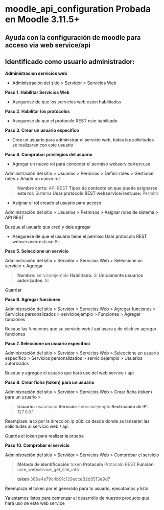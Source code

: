 # moodle_api_configuration Probada en Moodle 3.11.5+
## Ayuda con la configuración de moodle para acceso via web service/api

## Identificado como usuario administrador: 

**Administracion servicios web**

- Administración del sitio > Servidor > Servicios Web

**Paso 1. Habilitar Servicios Web**

- Asegurese de que los servicios web esten habilitados

**Paso 2. Habilitar los protocolos**

- Asegurese de que el protocolo REST este habilitado

**Paso 3. Crear un usuario específico**

- Cree un usuario para administrar el servicio web, todas las solicitudes se realizaran con este usuario

**Paso 4. Comprobar privilegios del usuario**

- Agregar un nuevo rol para conceder el permiso webservice/rest:use

Administración del sitio > Usuarios > Permisos > Definir roles > Gestionar roles > Añadir un nuevo rol

> **Nombre corto:** API REST
> **Tipos de contexto en que puede asignarse este rol:** Sistema
> **Usar protocolo REST webservice/rest:use:** Permitir

- Asignar el rol creado al usuario para acceso

Administración del sitio > Usuarios > Permisos > Asignar roles de sistema > API REST

Busque el usuario que creó y dele agregar

- Asegurese de que el usuario tiene el permiso Usar protocolo REST webservice/rest:use Sí

**Paso 5. Seleccione un servicio**

Administración del sitio > Servidor > Servicios Web > Seleccione un servicio > Agregar 

> **Nombre:** servicioejemplo
> **Habilitado:** Sí
> **Únicamente usuarios autorizados:** Sí

Guardar

**Paso 6. Agregar funciones**

Administración del sitio > Servidor > Servicios Web > Agregar funciones > Servicios personalizados > servicioejemplo > Funciones > Agregar funciones

Busque las funciones que su servicio web / api usara y de click en agregar funciones

**Paso 7. Seleccione un usuario específico**

Administración del sitio > Servidor > Servicios Web > Seleccione un usuario específico > Servicios personalizados > servicioejemplo > Usuarios autorizados

Busque y agregue el usuario que hará uso del web service / api

**Paso 8. Crear ficha (token) para un usuario**

Administración del sitio > Servidor > Servicios Web > Crear ficha (token) para un usuario > 

> **Usuario:** usuarioapi
> **Servicio:** servicioejemplo
> **Restricción de IP:** 127.0.0.1

Reemplaze la ip por la dirección ip pública desde donde se lanzaran las solicitudes al servicio web / api

Guarda el token para realizar la prueba

**Paso 10. Comprobar el servicio**

Administración del sitio > Servidor > Servicios Web > Comprobar el servicio

> **Método de identificación** token
> **Protocolo** Protocolo REST
> **Función** core_webservice_get_site_info

> **token** 369e4e79c4b91c129ecce82d8513e9d7

Reemplaza el token por el generado para tu usuario, ejecutamos y listo

Ya estamos listos para comenzar el desarrollo de nuestro producto que hará uso de este web service

